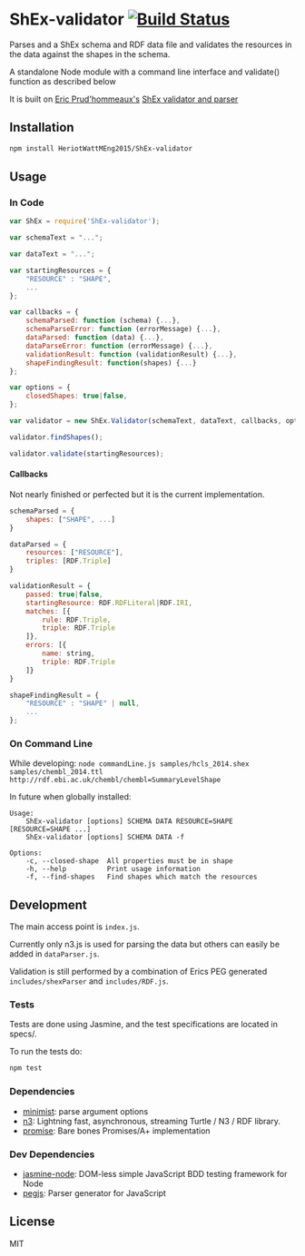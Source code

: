 # ShEx-validator [![Build Status](https://travis-ci.org/HeriotWattMEng2015/ShEx-validator.svg?branch=master)](https://travis-ci.org/HeriotWattMEng2015/ShEx-validator)

Parses and a ShEx schema and RDF data file and validates the resources in the data against the shapes in the schema.

A standalone Node module with a command line interface and validate() function as described below

It is built on [Eric Prud'hommeaux's](http://www.w3.org/People/Eric/) [ShEx validator and parser](https://github.com/ericprud/ShExDemo)

## Installation

```sh
npm install HeriotWattMEng2015/ShEx-validator
```

## Usage
### In Code
```js
var ShEx = require('ShEx-validator');

var schemaText = "...";

var dataText = "...";

var startingResources = {
    "RESOURCE" : "SHAPE",
    ...
};

var callbacks = {
    schemaParsed: function (schema) {...},
    schemaParseError: function (errorMessage) {...},
    dataParsed: function (data) {...},
    dataParseError: function (errorMessage) {...},
    validationResult: function (validationResult) {...},
    shapeFindingResult: function(shapes) {...}
};

var options = {
    closedShapes: true|false,
};

var validator = new ShEx.Validator(schemaText, dataText, callbacks, options);

validator.findShapes();

validator.validate(startingResources);
```

#### Callbacks
Not nearly finished or perfected but it is the current implementation.

```js
schemaParsed = {
    shapes: ["SHAPE", ...]
}

dataParsed = {
    resources: ["RESOURCE"],
    triples: [RDF.Triple]
}

validationResult = {
    passed: true|false,
    startingResource: RDF.RDFLiteral|RDF.IRI,
    matches: [{
        rule: RDF.Triple,
        triple: RDF.Triple
    ]},
    errors: [{
        name: string,
        triple: RDF.Triple
    ]}
}

shapeFindingResult = {
    "RESOURCE" : "SHAPE" | null,
    ...
};

```

### On Command Line

While developing: `node commandLine.js samples/hcls_2014.shex samples/chembl_2014.ttl  http://rdf.ebi.ac.uk/chembl/chembl=SummaryLevelShape`


In future when globally installed:

<!--- BEGIN USAGE -->
    Usage:
        ShEx-validator [options] SCHEMA DATA RESOURCE=SHAPE [RESOURCE=SHAPE ...]
        ShEx-validator [options] SCHEMA DATA -f

    Options:
        -c, --closed-shape  All properties must be in shape
        -h, --help          Print usage information
        -f, --find-shapes   Find shapes which match the resources
<!--- END USAGE -->

## Development

The main access point is `index.js`.

Currently only n3.js is used for parsing the data but others can easily be added in `dataParser.js`.

Validation is still performed by a combination of Erics PEG generated `includes/shexParser` and `includes/RDF.js`.

### Tests
Tests are done using Jasmine, and the test specifications are located in specs/.

To run the tests do: 
```sh
npm test
```
### Dependencies

- [minimist](https://github.com/substack/minimist): parse argument options
- [n3](https://github.com/RubenVerborgh/N3.js): Lightning fast, asynchronous, streaming Turtle / N3 / RDF library.
- [promise](https://github.com/then/promise): Bare bones Promises/A+ implementation

### Dev Dependencies

- [jasmine-node](https://github.com/mhevery/jasmine-node): DOM-less simple JavaScript BDD testing framework for Node
- [pegjs](https://github.com/dmajda/pegjs): Parser generator for JavaScript

## License

MIT
